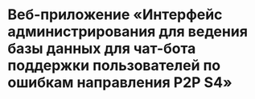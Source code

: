 # Веб-приложение «Интерфейс администрирования для ведения базы данных для чат-бота поддержки пользователей по ошибкам направления P2P S4»

